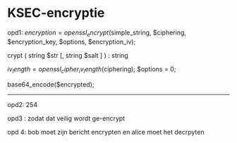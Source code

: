 # KSEC-encryptie

opd1:
$encryption = openssl_encrypt($simple_string, $ciphering, 
            $encryption_key, $options, $encryption_iv); 
                     
 crypt ( string $str [, string $salt ] ) : string
            
$iv_length = openssl_cipher_iv_length($ciphering); 
$options = 0; 

base64_encode($encrypted);
 
 
 --------
opd2:
254

opd3 :
zodat dat veilig wordt ge-encrypt

opd 4:
bob moet zijn bericht encrypten en alice moet het decrpyten
